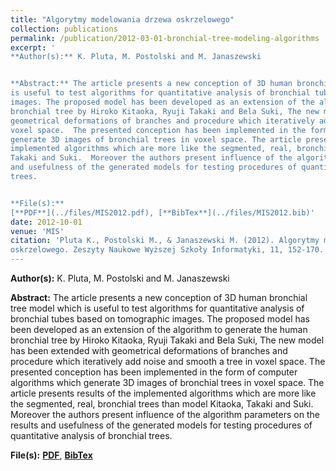 ```yaml
---
title: "Algorytmy modelowania drzewa oskrzelowego"
collection: publications
permalink: /publication/2012-03-01-bronchial-tree-modeling-algorithms
excerpt: '
**Author(s):** K. Pluta, M. Postolski and M. Janaszewski


**Abstract:** The article presents a new conception of 3D human bronchial tree model which
is useful to test algorithms for quantitative analysis of bronchial tubes based on tomographic
images. The proposed model has been developed as an extension of the algorithm to generate the human
bronchial tree by Hiroko Kitaoka, Ryuji Takaki and Bela Suki, The new model has been extended with
geometrical deformations of branches and procedure which iteratively add noise and smooth a tree in
voxel space.  The presented conception has been implemented in the form of computer algorithms which
generate 3D images of bronchial trees in voxel space. The article presents results of the
implemented algorithms which are more like the segmented, real, bronchial trees than model Kitaoka,
Takaki and Suki.  Moreover the authors present influence of the algorithm parameters on the results
and usefulness of the generated models for testing procedures of quantitative analysis of bronchial
trees.


**File(s):**
[**PDF**](../files/MIS2012.pdf), [**BibTex**](../files/MIS2012.bib)' 
date: 2012-10-01
venue: 'MIS'
citation: 'Pluta K., Postolski M., & Janaszewski M. (2012). Algorytmy modelowania drzewa
oskrzelowego. Zeszyty Naukowe Wyższej Szkoły Informatyki, 11, 152-170.' 
---
```

**Author(s):** K. Pluta, M. Postolski and M. Janaszewski


**Abstract:** The article presents a new conception of 3D human bronchial tree model which
is useful to test algorithms for quantitative analysis of bronchial tubes based on tomographic
images. The proposed model has been developed as an extension of the algorithm to generate the human
bronchial tree by Hiroko Kitaoka, Ryuji Takaki and Bela Suki, The new model has been extended with
geometrical deformations of branches and procedure which iteratively add noise and smooth a tree in
voxel space.  The presented conception has been implemented in the form of computer algorithms which
generate 3D images of bronchial trees in voxel space. The article presents results of the
implemented algorithms which are more like the segmented, real, bronchial trees than model Kitaoka,
Takaki and Suki.  Moreover the authors present influence of the algorithm parameters on the results
and usefulness of the generated models for testing procedures of quantitative analysis of bronchial
trees.


**File(s):**
[**PDF**](../files/MIS2012.pdf), [**BibTex**](../files/MIS2012.bib)

